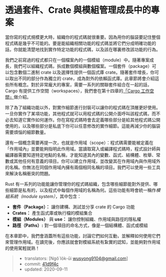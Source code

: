 # 透過套件、Crate 與模組管理成長中的專案

當你寫的程式規模更大時，組織你的程式碼就很重要。因為用你的腦袋要記住整個程式碼是幾乎不可能的。要是能組織相關功能的程式碼並將它們分成明確功能的話，你就能清楚地找到實作特定功能的程式碼，以及該在哪裏修改該功能的行為。

我們之前寫過的程式都只在一個檔案內的一個模組（module）中。隨著專案成長，我們可以組織程式碼，拆成數個模組與數個檔案。一個套件（package）可以包含數個二進制 crate 以及選擇性提供一個函式庫 crate。隨著套件增長，你可以取出不同的部分作為獨立的 crate，成為對外的依賴函式庫。此章節將會介紹這些所有概念。對於非常龐大的專案，需要一系列的關聯套件組合在一起的話，Cargo 有提供工作空間（workspaces），我們會在第十四章的[「Cargo 工作空間」][workspaces]<!-- ignore -->做介紹。

除了為了組織功能以外，對實作細節進行封裝可以讓你的程式碼在頂層更好使用。一旦你實作了某項功能，其他程式就可以用程式碼的公開介面呼叫該程式碼，而不必去知道它實作如何運作。你在寫程式碼時會去定義哪些部分是給其他程式碼公開使用的，以及哪些部分是私底下你可以任意修改的實作細節。這能再減少你的腦袋需要煩惱的細節數量。

還有一個概念需要再提一次，也就是作用域（scope）：程式碼需要能被定義在「作用域內」並要能夠指明此作用域。當讀取寫入或編譯程式碼時，程式設計師與編譯器需要知道特定地點的名稱，才能知道其內的變數、函式、結構體、枚舉、常數或其他任何有意義的項目。你可以建立作用域，並改變其在作用域內與作用域外的名稱。你無法在同個作用域內擁有兩個相同名稱的項目。我們可以使用一些工具來解決名稱衝突的問題。

Rust 有一系列的功能能讓你管理你的程式碼組織，包含哪些細節能對外提供、哪些細節是私有的，以及程式中每個作用域的名稱為何。這些功能有時會統一稱作*模組系統（module system）*，其中包含：

* **套件（Package）：** 讓你建構、測試並分享 crate 的 Cargo 功能
* **Crates：** 產生函式庫或執行檔的模組集合
* **模組（Modules）** 與 **use：** 讓你控制組織、作用域與路徑的隱私權
* **路徑（Paths）:** 對一個項目的命名方式，像是一個結構體、函式或模組

在本章節中，我們會涵蓋所有這些功能，討論它們如何互動，並解釋如何使用它們來管理作用域。在讀完後，你應該就會對模組系統有紮實的認知，並能夠對作用域的使用駕輕就熟！

[workspaces]: ch14-03-cargo-workspaces.html

> - translators: [Ngô͘ Io̍k-ūi <wusyong9104@gmail.com>]
> - commit: [41d9f4c](https://github.com/rust-lang/book/blob/41d9f4c9ae6ba07191f55338e864c713cd49a876/src/ch06-03-if-let.md)
> - updated: 2020-09-11
